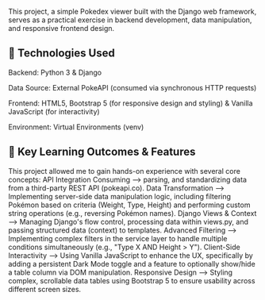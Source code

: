This project, a simple Pokedex viewer built with the Django web framework, serves as a practical exercise in backend development, data manipulation, and responsive frontend design.

🚀 Technologies Used
-----------------------------------------------------------------------------------------------------------------------------------------------------------------------------------
Backend: Python 3 & Django

Data Source: External PokeAPI (consumed via synchronous HTTP requests)

Frontend: HTML5, Bootstrap 5 (for responsive design and styling) & Vanilla JavaScript (for interactivity)

Environment: Virtual Environments (venv)

🧠 Key Learning Outcomes & Features
-----------------------------------------------------------------------------------------------------------------------------------------------------------------------------------
This project allowed me to gain hands-on experience with several core concepts:
API Integration	Consuming   --> parsing, and standardizing data from a third-party REST API (pokeapi.co).
Data Transformation	        --> Implementing server-side data manipulation logic, including filtering Pokémon based on criteria (Weight, Type, Height) and performing custom string operations (e.g., reversing Pokémon names).
Django Views & Context      -->	Managing Django's flow control, processing data within views.py, and passing structured data (context) to templates.
Advanced Filtering	        --> Implementing complex filters in the service layer to handle multiple conditions simultaneously (e.g., "Type X AND Height > Y").
Client-Side Interactivity	  --> Using Vanilla JavaScript to enhance the UX, specifically by adding a persistent Dark Mode toggle and a feature to optionally show/hide a table column via DOM manipulation.
Responsive Design	          --> Styling complex, scrollable data tables using Bootstrap 5 to ensure usability across different screen sizes.

